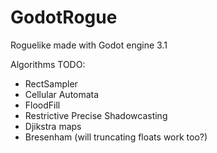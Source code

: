 # GodotRogue
Roguelike made with Godot engine 3.1

Algorithms TODO:
  - RectSampler
  - Cellular Automata
  - FloodFill
  - Restrictive Precise Shadowcasting
  - Djikstra maps
  - Bresenham (will truncating floats work too?)
